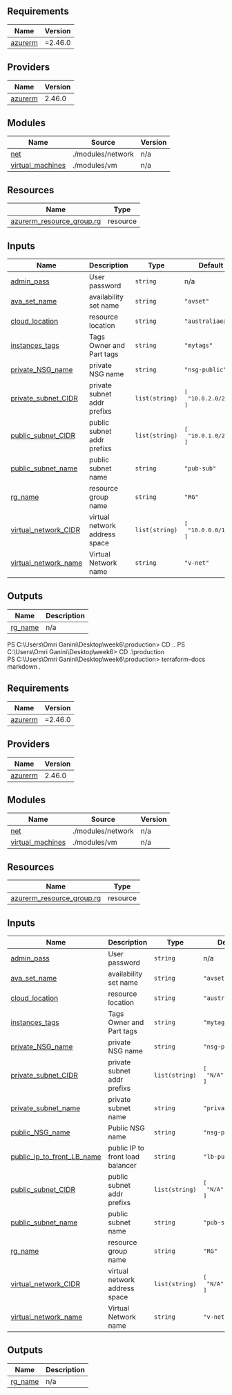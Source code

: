 ## Requirements

| Name | Version |
|------|---------|
| <a name="requirement_azurerm"></a> [azurerm](#requirement\_azurerm) | =2.46.0 |

## Providers

| Name | Version |
|------|---------|
| <a name="provider_azurerm"></a> [azurerm](#provider\_azurerm) | 2.46.0 |       

## Modules

| Name | Source | Version |
|------|--------|---------|
| <a name="module_net"></a> [net](#module\_net) | ./modules/network | n/a |
| <a name="module_virtual_machines"></a> [virtual\_machines](#module\_virtual\_machines) | ./modules/vm | n/a |

## Resources

| Name | Type |
|------|------|
| [azurerm_resource_group.rg](https://registry.terraform.io/providers/hashicorp/azurerm/2.46.0/docs/resources/resource_group) | resource |

## Inputs

| Name | Description | Type | Default | Required |
|------|-------------|------|---------|:--------:|
| <a name="input_admin_pass"></a> [admin\_pass](#input\_admin\_pass) | User password | `string` | n/a | yes |
| <a name="input_ava_set_name"></a> [ava\_set\_name](#input\_ava\_set\_name) | availability set name | `string` | `"avset"` | no |
| <a name="input_cloud_location"></a> [cloud\_location](#input\_cloud\_location) | resource location | `string` | `"australiaeast"` | no |
| <a name="input_instances_tags"></a> [instances\_tags](#input\_instances\_tags) | Tags Owner and Part tags | `string` | `"mytags"` | no |
| <a name="input_private_NSG_name"></a> [private\_NSG\_name](#input\_private\_NSG\_name) | private NSG name | `string` | `"nsg-public"` | no |
| <a name="input_private_subnet_CIDR"></a> [private\_subnet\_CIDR](#input\_private\_subnet\_CIDR) | private subnet addr prefixs | `list(string)` | <pre>[<br>  "10.0.2.0/24"<br>]</pre> | no |
| <a name="input_public_subnet_CIDR"></a> [public\_subnet\_CIDR](#input\_public\_subnet\_CIDR) | public subnet addr prefixs | `list(string)` | <pre>[<br>  "10.0.1.0/24"<br>]</pre> | no |
| <a name="input_public_subnet_name"></a> [public\_subnet\_name](#input\_public\_subnet\_name) | public subnet name | `string` | `"pub-sub"` | no |
| <a name="input_rg_name"></a> [rg\_name](#input\_rg\_name) | resource group name | `string` | `"RG"` | no |
| <a name="input_virtual_network_CIDR"></a> [virtual\_network\_CIDR](#input\_virtual\_network\_CIDR) | virtual network address space | `list(string)` | <pre>[<br>  "10.0.0.0/16"<br>]</pre> | no |
| <a name="input_virtual_network_name"></a> [virtual\_network\_name](#input\_virtual\_network\_name) | Virtual Network name | `string` | `"v-net"` | no |

## Outputs

| Name | Description |
|------|-------------|
| <a name="output_rg_name"></a> [rg\_name](#output\_rg\_name) | n/a |
PS C:\Users\Omri Ganini\Desktop\week6\production> CD ..
PS C:\Users\Omri Ganini\Desktop\week6> CD .\production\
PS C:\Users\Omri Ganini\Desktop\week6\production> terraform-docs markdown .
## Requirements

| Name | Version |
|------|---------|
| <a name="requirement_azurerm"></a> [azurerm](#requirement\_azurerm) | =2.46.0 |

## Providers

| Name | Version |
|------|---------|
| <a name="provider_azurerm"></a> [azurerm](#provider\_azurerm) | 2.46.0 |

## Modules

| Name | Source | Version |
|------|--------|---------|
| <a name="module_net"></a> [net](#module\_net) | ./modules/network | n/a |
| <a name="module_virtual_machines"></a> [virtual\_machines](#module\_virtual\_machines) | ./modules/vm | n/a |

## Resources

| Name | Type |
|------|------|
| [azurerm_resource_group.rg](https://registry.terraform.io/providers/hashicorp/azurerm/2.46.0/docs/resources/resource_group) | resource |

## Inputs

| Name | Description | Type | Default | Required |
|------|-------------|------|---------|:--------:|
| <a name="input_admin_pass"></a> [admin\_pass](#input\_admin\_pass) | User password | `string` | n/a | yes |
| <a name="input_ava_set_name"></a> [ava\_set\_name](#input\_ava\_set\_name) | availability set name | `string` | `"avset"` | no |
| <a name="input_cloud_location"></a> [cloud\_location](#input\_cloud\_location) | resource location | `string` | `"australiaeast"` | no |
| <a name="input_instances_tags"></a> [instances\_tags](#input\_instances\_tags) | Tags Owner and Part tags | `string` | `"mytags"` | no |
| <a name="input_private_NSG_name"></a> [private\_NSG\_name](#input\_private\_NSG\_name) | private NSG name | `string` | `"nsg-public"` | no |
| <a name="input_private_subnet_CIDR"></a> [private\_subnet\_CIDR](#input\_private\_subnet\_CIDR) | private subnet addr prefixs | `list(string)` | <pre>[<br>  "N/A"<br>]</pre> | no |
| <a name="input_private_subnet_name"></a> [private\_subnet\_name](#input\_private\_subnet\_name) | private subnet name | `string` | `"private-sub"` | no |
| <a name="input_public_NSG_name"></a> [public\_NSG\_name](#input\_public\_NSG\_name) | Public NSG name | `string` | `"nsg-public"` | no |
| <a name="input_public_ip_to_front_LB_name"></a> [public\_ip\_to\_front\_LB\_name](#input\_public\_ip\_to\_front\_LB\_name) | public IP to front load balancer | `string` | `"lb-pulic-ip"` | no |
| <a name="input_public_subnet_CIDR"></a> [public\_subnet\_CIDR](#input\_public\_subnet\_CIDR) | public subnet addr prefixs | `list(string)` | <pre>[<br>  "N/A"<br>]</pre> | no |
| <a name="input_public_subnet_name"></a> [public\_subnet\_name](#input\_public\_subnet\_name) | public subnet name | `string` | `"pub-sub"` | no |
| <a name="input_rg_name"></a> [rg\_name](#input\_rg\_name) | resource group name | `string` | `"RG"` | no |
| <a name="input_virtual_network_CIDR"></a> [virtual\_network\_CIDR](#input\_virtual\_network\_CIDR) | virtual network address space | `list(string)` | <pre>[<br>  "N/A"<br>]</pre> | no |
| <a name="input_virtual_network_name"></a> [virtual\_network\_name](#input\_virtual\_network\_name) | Virtual Network name | `string` | `"v-net"` | no |

## Outputs

| Name | Description |
|------|-------------|
| <a name="output_rg_name"></a> [rg\_name](#output\_rg\_name) | n/a |
